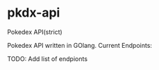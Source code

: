 # pkdx-api
Pokedex API(strict)

Pokedex API written in GOlang. 
Current Endpoints:

TODO: Add list of endpionts

